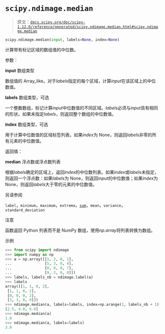 # `scipy.ndimage.median`

> 原文：[`docs.scipy.org/doc/scipy-1.12.0/reference/generated/scipy.ndimage.median.html#scipy.ndimage.median`](https://docs.scipy.org/doc/scipy-1.12.0/reference/generated/scipy.ndimage.median.html#scipy.ndimage.median)

```py
scipy.ndimage.median(input, labels=None, index=None)
```

计算带有标记区域的数组值的中位数。

参数：

**input** 数组类型

数组值的 Array_like。对于*labels*指定的每个区域，计算*input*在该区域上的中位数值。

**labels** 数组类型，可选

一个整数数组，标记计算*input*中位数值的不同区域。*labels*必须与*input*具有相同的形状。如果未指定*labels*，则返回整个数组的中位数值。

**index** 数组类型，可选

用于计算中位数值的区域标签列表。如果*index*为 None，则返回*labels*非零的所有元素的中位数值。

返回值：

**median** 浮点数或浮点数列表

根据*labels*确定的区域上，返回*index*的中位数列表。如果*index*或*labels*未指定，则返回一个浮点数：如果*labels*为 None，则返回*input*的中位数值；如果*index*为 None，则返回*labels*大于零的元素的中位数值。

另请参阅

`label`，`minimum`，`maximum`，`extrema`，[`sum`](https://docs.python.org/3/library/functions.html#sum "(在 Python v3.12 中)")，`mean`，`variance`，`standard_deviation`

注意

函数返回 Python 列表而不是 NumPy 数组，使用*np.array*将列表转换为数组。

示例

```py
>>> from scipy import ndimage
>>> import numpy as np
>>> a = np.array([[1, 2, 0, 1],
...               [5, 3, 0, 4],
...               [0, 0, 0, 7],
...               [9, 3, 0, 0]])
>>> labels, labels_nb = ndimage.label(a)
>>> labels
array([[1, 1, 0, 2],
 [1, 1, 0, 2],
 [0, 0, 0, 2],
 [3, 3, 0, 0]])
>>> ndimage.median(a, labels=labels, index=np.arange(1, labels_nb + 1))
[2.5, 4.0, 6.0]
>>> ndimage.median(a)
1.0
>>> ndimage.median(a, labels=labels)
3.0 
```
